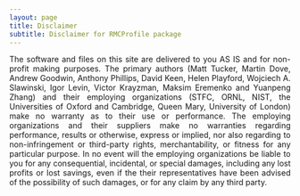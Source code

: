 ```yaml
---
layout: page
title: Disclaimer
subtitle: Disclaimer for RMCProfile package
---
```


<p style='text-align: justify;'>The software and files on this site are delivered to you AS IS and for non-profit making purposes. The primary authors (Matt Tucker, Martin Dove, Andrew Goodwin, Anthony Phillips, David Keen, Helen Playford, Wojciech A. Slawinski, Igor Levin, Victor Krayzman, Maksim Eremenko and Yuanpeng Zhang) and their employing organizations (STFC, ORNL, NIST, the Universities of Oxford and Cambridge, Queen Mary, University of London) make no warranty as to their use or performance. The employing organizations and their suppliers make no warranties regarding performance, results or otherwise, express or implied, nor also regarding to non-infringement or third-party rights, merchantability, or fitness for any particular purpose. In no event will the employing organizations be liable to you for any consequential, incidental, or special damages, including any lost profits or lost savings, even if the their representatives have been advised of the possibility of such damages, or for any claim by any third party.</p>